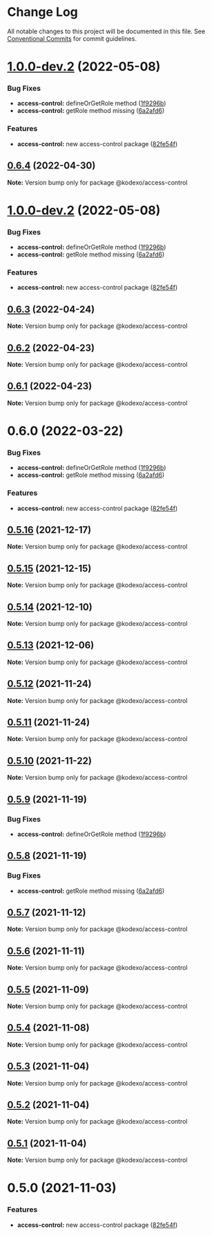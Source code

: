 # Change Log

All notable changes to this project will be documented in this file.
See [Conventional Commits](https://conventionalcommits.org) for commit guidelines.

# [1.0.0-dev.2](https://github.com/Uminily/kodexo/compare/v0.1.2...v1.0.0-dev.2) (2022-05-08)


### Bug Fixes

* **access-control:** defineOrGetRole method ([1f9296b](https://github.com/Uminily/kodexo/commit/1f9296bbee99e9183b2ee43786dfda06c8b25925))
* **access-control:** getRole method missing ([6a2afd6](https://github.com/Uminily/kodexo/commit/6a2afd61b34e8f74fba7e306923ce92469807b08))


### Features

* **access-control:** new access-control package ([82fe54f](https://github.com/Uminily/kodexo/commit/82fe54f9e61c80dba9d90d0a351376d95f7f0dcf))




## [0.6.4](https://github.com/Uminily/kodexo/compare/@kodexo/access-control@0.6.3...@kodexo/access-control@0.6.4) (2022-04-30)

**Note:** Version bump only for package @kodexo/access-control





# [1.0.0-dev.2](https://github.com/Uminily/kodexo/compare/v0.1.2...v1.0.0-dev.2) (2022-05-08)


### Bug Fixes

* **access-control:** defineOrGetRole method ([1f9296b](https://github.com/Uminily/kodexo/commit/1f9296bbee99e9183b2ee43786dfda06c8b25925))
* **access-control:** getRole method missing ([6a2afd6](https://github.com/Uminily/kodexo/commit/6a2afd61b34e8f74fba7e306923ce92469807b08))


### Features

* **access-control:** new access-control package ([82fe54f](https://github.com/Uminily/kodexo/commit/82fe54f9e61c80dba9d90d0a351376d95f7f0dcf))





## [0.6.3](https://github.com/Uminily/kodexo/compare/@kodexo/access-control@0.6.2...@kodexo/access-control@0.6.3) (2022-04-24)

**Note:** Version bump only for package @kodexo/access-control





## [0.6.2](https://github.com/Uminily/kodexo/compare/@kodexo/access-control@0.6.1...@kodexo/access-control@0.6.2) (2022-04-23)

**Note:** Version bump only for package @kodexo/access-control





## [0.6.1](https://github.com/Uminily/kodexo/compare/@kodexo/access-control@0.6.0...@kodexo/access-control@0.6.1) (2022-04-23)

**Note:** Version bump only for package @kodexo/access-control





# 0.6.0 (2022-03-22)


### Bug Fixes

* **access-control:** defineOrGetRole method ([1f9296b](https://github.com/Uminily/kodexo/commit/1f9296bbee99e9183b2ee43786dfda06c8b25925))
* **access-control:** getRole method missing ([6a2afd6](https://github.com/Uminily/kodexo/commit/6a2afd61b34e8f74fba7e306923ce92469807b08))


### Features

* **access-control:** new access-control package ([82fe54f](https://github.com/Uminily/kodexo/commit/82fe54f9e61c80dba9d90d0a351376d95f7f0dcf))





## [0.5.16](https://github.com/Uminily/kodexo/compare/@kodexo/access-control@0.5.15...@kodexo/access-control@0.5.16) (2021-12-17)

**Note:** Version bump only for package @kodexo/access-control





## [0.5.15](https://github.com/Uminily/kodexo/compare/@kodexo/access-control@0.5.14...@kodexo/access-control@0.5.15) (2021-12-15)

**Note:** Version bump only for package @kodexo/access-control





## [0.5.14](https://github.com/Uminily/kodexo/compare/@kodexo/access-control@0.5.13...@kodexo/access-control@0.5.14) (2021-12-10)

**Note:** Version bump only for package @kodexo/access-control





## [0.5.13](https://github.com/Uminily/kodexo/compare/@kodexo/access-control@0.5.12...@kodexo/access-control@0.5.13) (2021-12-06)

**Note:** Version bump only for package @kodexo/access-control





## [0.5.12](https://github.com/Uminily/kodexo/compare/@kodexo/access-control@0.5.11...@kodexo/access-control@0.5.12) (2021-11-24)

**Note:** Version bump only for package @kodexo/access-control





## [0.5.11](https://github.com/Uminily/kodexo/compare/@kodexo/access-control@0.5.10...@kodexo/access-control@0.5.11) (2021-11-24)

**Note:** Version bump only for package @kodexo/access-control





## [0.5.10](https://github.com/Uminily/kodexo/compare/@kodexo/access-control@0.5.9...@kodexo/access-control@0.5.10) (2021-11-22)

**Note:** Version bump only for package @kodexo/access-control





## [0.5.9](https://github.com/Uminily/kodexo/compare/@kodexo/access-control@0.5.8...@kodexo/access-control@0.5.9) (2021-11-19)


### Bug Fixes

* **access-control:** defineOrGetRole method ([1f9296b](https://github.com/Uminily/kodexo/commit/1f9296bbee99e9183b2ee43786dfda06c8b25925))





## [0.5.8](https://github.com/Uminily/kodexo/compare/@kodexo/access-control@0.5.7...@kodexo/access-control@0.5.8) (2021-11-19)


### Bug Fixes

* **access-control:** getRole method missing ([6a2afd6](https://github.com/Uminily/kodexo/commit/6a2afd61b34e8f74fba7e306923ce92469807b08))





## [0.5.7](https://github.com/Uminily/kodexo/compare/@kodexo/access-control@0.5.6...@kodexo/access-control@0.5.7) (2021-11-12)

**Note:** Version bump only for package @kodexo/access-control





## [0.5.6](https://github.com/Uminily/kodexo/compare/@kodexo/access-control@0.5.5...@kodexo/access-control@0.5.6) (2021-11-11)

**Note:** Version bump only for package @kodexo/access-control





## [0.5.5](https://github.com/Uminily/kodexo/compare/@kodexo/access-control@0.5.4...@kodexo/access-control@0.5.5) (2021-11-09)

**Note:** Version bump only for package @kodexo/access-control





## [0.5.4](https://github.com/Uminily/kodexo/compare/@kodexo/access-control@0.5.3...@kodexo/access-control@0.5.4) (2021-11-08)

**Note:** Version bump only for package @kodexo/access-control





## [0.5.3](https://github.com/Uminily/kodexo/compare/@kodexo/access-control@0.5.2...@kodexo/access-control@0.5.3) (2021-11-04)

**Note:** Version bump only for package @kodexo/access-control





## [0.5.2](https://github.com/Uminily/kodexo/compare/@kodexo/access-control@0.5.1...@kodexo/access-control@0.5.2) (2021-11-04)

**Note:** Version bump only for package @kodexo/access-control





## [0.5.1](https://github.com/Uminily/kodexo/compare/@kodexo/access-control@0.5.0...@kodexo/access-control@0.5.1) (2021-11-04)

**Note:** Version bump only for package @kodexo/access-control





# 0.5.0 (2021-11-03)


### Features

* **access-control:** new access-control package ([82fe54f](https://github.com/Uminily/kodexo/commit/82fe54f9e61c80dba9d90d0a351376d95f7f0dcf))
